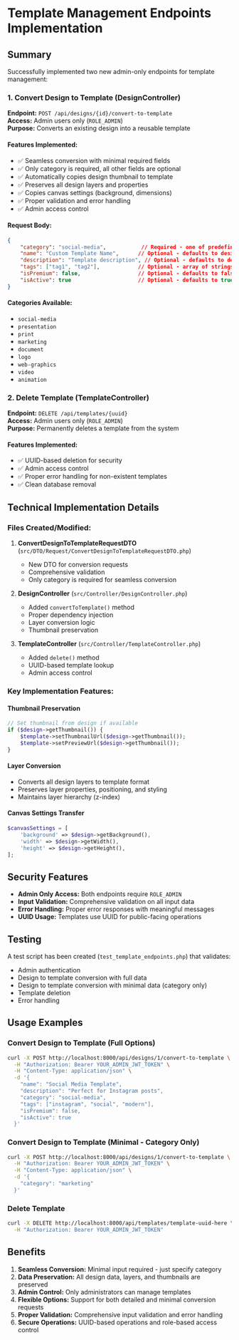 # Template Management Endpoints Implementation

## Summary

Successfully implemented two new admin-only endpoints for template management:

### 1. Convert Design to Template (DesignController)

**Endpoint:** `POST /api/designs/{id}/convert-to-template`  
**Access:** Admin users only (`ROLE_ADMIN`)  
**Purpose:** Converts an existing design into a reusable template

#### Features Implemented:
- ✅ Seamless conversion with minimal required fields
- ✅ Only category is required, all other fields are optional
- ✅ Automatically copies design thumbnail to template
- ✅ Preserves all design layers and properties
- ✅ Copies canvas settings (background, dimensions)
- ✅ Proper validation and error handling
- ✅ Admin access control

#### Request Body:
```json
{
    "category": "social-media",           // Required - one of predefined categories
    "name": "Custom Template Name",      // Optional - defaults to design name
    "description": "Template description", // Optional - defaults to design description
    "tags": ["tag1", "tag2"],            // Optional - array of strings
    "isPremium": false,                  // Optional - defaults to false
    "isActive": true                     // Optional - defaults to true
}
```

#### Categories Available:
- `social-media`
- `presentation` 
- `print`
- `marketing`
- `document`
- `logo`
- `web-graphics`
- `video`
- `animation`

### 2. Delete Template (TemplateController)

**Endpoint:** `DELETE /api/templates/{uuid}`  
**Access:** Admin users only (`ROLE_ADMIN`)  
**Purpose:** Permanently deletes a template from the system

#### Features Implemented:
- ✅ UUID-based deletion for security
- ✅ Admin access control
- ✅ Proper error handling for non-existent templates
- ✅ Clean database removal

## Technical Implementation Details

### Files Created/Modified:

1. **ConvertDesignToTemplateRequestDTO** (`src/DTO/Request/ConvertDesignToTemplateRequestDTO.php`)
   - New DTO for conversion requests
   - Comprehensive validation
   - Only category is required for seamless conversion

2. **DesignController** (`src/Controller/DesignController.php`)
   - Added `convertToTemplate()` method
   - Proper dependency injection
   - Layer conversion logic
   - Thumbnail preservation

3. **TemplateController** (`src/Controller/TemplateController.php`)
   - Added `delete()` method
   - UUID-based template lookup
   - Admin access control

### Key Implementation Features:

#### Thumbnail Preservation
```php
// Set thumbnail from design if available
if ($design->getThumbnail()) {
    $template->setThumbnailUrl($design->getThumbnail());
    $template->setPreviewUrl($design->getThumbnail());
}
```

#### Layer Conversion
- Converts all design layers to template format
- Preserves layer properties, positioning, and styling
- Maintains layer hierarchy (z-index)

#### Canvas Settings Transfer
```php
$canvasSettings = [
    'background' => $design->getBackground(),
    'width' => $design->getWidth(),
    'height' => $design->getHeight(),
];
```

## Security Features

- **Admin Only Access:** Both endpoints require `ROLE_ADMIN`
- **Input Validation:** Comprehensive validation on all input data
- **Error Handling:** Proper error responses with meaningful messages
- **UUID Usage:** Templates use UUID for public-facing operations

## Testing

A test script has been created (`test_template_endpoints.php`) that validates:
- Admin authentication
- Design to template conversion with full data
- Design to template conversion with minimal data (category only)
- Template deletion
- Error handling

## Usage Examples

### Convert Design to Template (Full Options)
```bash
curl -X POST http://localhost:8000/api/designs/1/convert-to-template \
  -H "Authorization: Bearer YOUR_ADMIN_JWT_TOKEN" \
  -H "Content-Type: application/json" \
  -d '{
    "name": "Social Media Template",
    "description": "Perfect for Instagram posts",
    "category": "social-media",
    "tags": ["instagram", "social", "modern"],
    "isPremium": false,
    "isActive": true
  }'
```

### Convert Design to Template (Minimal - Category Only)
```bash
curl -X POST http://localhost:8000/api/designs/1/convert-to-template \
  -H "Authorization: Bearer YOUR_ADMIN_JWT_TOKEN" \
  -H "Content-Type: application/json" \
  -d '{
    "category": "marketing"
  }'
```

### Delete Template
```bash
curl -X DELETE http://localhost:8000/api/templates/template-uuid-here \
  -H "Authorization: Bearer YOUR_ADMIN_JWT_TOKEN"
```

## Benefits

1. **Seamless Conversion:** Minimal input required - just specify category
2. **Data Preservation:** All design data, layers, and thumbnails are preserved
3. **Admin Control:** Only administrators can manage templates
4. **Flexible Options:** Support for both detailed and minimal conversion requests
5. **Proper Validation:** Comprehensive input validation and error handling
6. **Secure Operations:** UUID-based operations and role-based access control
